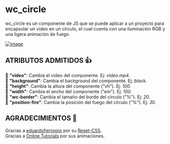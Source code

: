 # wc_circle

wc_circle es un componente de JS que se puede aplicar a un proyecto para encapsular un video en un círculo, el cual cuenta con una iluminación RGB y una ligera animación de fuego.

[![image](https://user-images.githubusercontent.com/78848226/180857684-75bf1f33-03f3-4429-8a58-82f07b40b209.png)](https://newprojectf.github.io/)

## ATRIBUTOS ADMITIDOS 👍

  🎯 **"video"**: Cambia el video del componente. Ej: *video.mp4*.  
  🎯 **"background"**: Cambia el background del componente. Ej: *black*.  
  🎯 **"height"**: Cambia la altura del componente ("vh"). Ej: *100*.  
  🎯 **"width"**: Cambia el ancho del componente ("em"). Ej: *100*.  
  🎯 **"wc-border"**: Cambia el tamaño del borde del círculo ("%"). Ej: *20*.  
  🎯 **"position-fire"**: Cambia la posición del fuego del círculo ("%"). Ej: *30*.  

## AGRADECIMIENTOS 🎁

Gracias a [eduardofierropro](https://github.com/eduardofierropro) por su [Reset-CSS](https://github.com/eduardofierropro/Reset-CSS/blob/main/css/app.css).   
Gracias a [Online Tutorials](https://www.youtube.com/c/OnlineTutorials4Designers) por sus animaciones.
